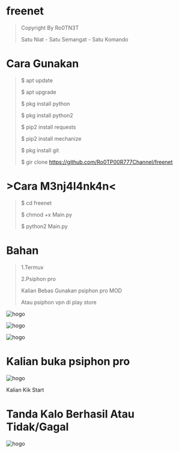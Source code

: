 # freenet

>Copyright By Ro0TN3T
>
>Satu Niat - Satu Semangat - Satu Komando

# Cara Gunakan

>$ apt update
>
>$ apt upgrade
>
>$ pkg install python
>
>$ pkg install python2
>
>$ pip2 install requests
>
>$ pip2 install mechanize
>
>$ pkg install git
>
>$ gir clone https://github.com/Ro0TP00R777Channel/freenet



# >Cara M3nj4l4nk4n<



>$ cd freenet
>
>$ chmod +x Main.py
>
>$ python2 Main.py

# Bahan

>1.Termux
>
>2.Psiphon pro
>
>Kalian Bebas Gunakan psiphon pro MOD 
 >
 >Atau psiphon vpn di play store

![hogo](https://i.postimg.cc/VLTDPM1y/Screenshot-2019-10-27-16-23-03-196-com-psiphon3-subscription-pic.png)

![hogo](https://i.postimg.cc/Kc35rjBJ/Screenshot-2019-10-27-16-23-09-585-com-psiphon3-subscription-pic.png)

![hogo](https://i.postimg.cc/QxBbXbX8/Screenshot-2019-10-27-16-48-47-787-com-termux.png)

# Kalian buka psiphon pro

![hogo](https://i.postimg.cc/CxckknMP/Screenshot-2019-10-27-16-55-43-138-com-psiphon3-subscription-pic.png)

Kalian Kik Start

# Tanda Kalo Berhasil Atau Tidak/Gagal

![hogo](https://i.postimg.cc/mZ3c718Y/Screenshot-2019-10-27-16-50-07-601-com-miui-gallery-picsay.png)
